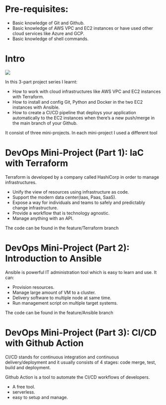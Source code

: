 # Pre-requisites:

- Basic knowledge of Git and Github.
- Basic knowledge of AWS VPC and EC2 instances or have used other cloud services like Azure and GCP.
- Basic knowledge of shell commands.

# Intro
![](./images/Overview.png)

In this 3-part project series I learnt:

- How to work with cloud infrastructures like AWS VPC and EC2 instances with Terraform.
- How to install and config Git, Python and Docker in the two EC2 instances with Ansible.
- How to create a CI/CD pipeline that deploys your application automatically to the EC2 instances when there’s a new push/merge in the main branch of your Github.

It consist of three mini-projects. In each mini-project I used a different tool

# DevOps Mini-Project (Part 1): IaC with Terraform

Terraform is developed by a company called HashiCorp in order to manage infrastructures.

- Unify the view of resources using infrastructure as code.
- Support the modern data center(Iaas, Paas, SaaS).
- Expose a way for individuals and teams to safely and predictably change infrastructure.
- Provide a workflow that is technology agnostic.
- Manage anything with an API.

The code can be found in the feature/Terraform branch

# DevOps Mini-Project (Part 2): Introduction to Ansible

Ansible is powerful IT administration tool which is easy to learn and use. It can:

- Provision resources.
- Manage large amount of VM to a cluster.
- Delivery software to multiple node at same time.
- Run management script on multiple target systems.

The code can be found in the feature/Ansible branch

# DevOps Mini-Project (Part 3): CI/CD with Github Action

CI/CD stands for continuous integration and continuous delivery/deployment and it usually consists of 4 stages: code merge, test, build and deployment.

Github Action is a tool to automate the CI/CD workflows of developers.

- A free tool.
- serverless.
- easy to setup and manage.
